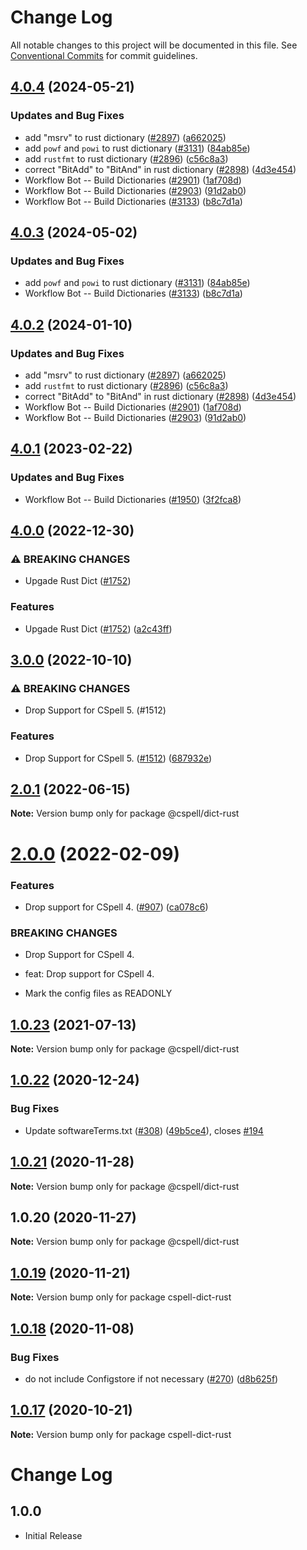 # Change Log

All notable changes to this project will be documented in this file.
See [Conventional Commits](https://conventionalcommits.org) for commit guidelines.

## [4.0.4](https://github.com/arkid15r/cspell-dicts/compare/@cspell/dict-rust-v4.0.3...@cspell/dict-rust@4.0.4) (2024-05-21)


### Updates and Bug Fixes

* add "msrv" to rust dictionary ([#2897](https://github.com/arkid15r/cspell-dicts/issues/2897)) ([a662025](https://github.com/arkid15r/cspell-dicts/commit/a662025a79c50c3e5a6b95bdaaa906ce2f6fcddc))
* add `powf` and `powi` to rust dictionary ([#3131](https://github.com/arkid15r/cspell-dicts/issues/3131)) ([84ab85e](https://github.com/arkid15r/cspell-dicts/commit/84ab85ebb24aceab7b3485727105d280621f4d3f))
* add `rustfmt` to rust dictionary ([#2896](https://github.com/arkid15r/cspell-dicts/issues/2896)) ([c56c8a3](https://github.com/arkid15r/cspell-dicts/commit/c56c8a3373447db8268f9f089599249f67aaac3a))
* correct "BitAdd" to "BitAnd" in rust dictionary ([#2898](https://github.com/arkid15r/cspell-dicts/issues/2898)) ([4d3e454](https://github.com/arkid15r/cspell-dicts/commit/4d3e45428c5c4ce9a9676ef5184d90d7e7fb573b))
* Workflow Bot -- Build Dictionaries ([#2901](https://github.com/arkid15r/cspell-dicts/issues/2901)) ([1af708d](https://github.com/arkid15r/cspell-dicts/commit/1af708d3cad81813206ff93b65d651e4735ec108))
* Workflow Bot -- Build Dictionaries ([#2903](https://github.com/arkid15r/cspell-dicts/issues/2903)) ([91d2ab0](https://github.com/arkid15r/cspell-dicts/commit/91d2ab0be21ef8fd6e9b2e3c8790ba5a53a3cbd6))
* Workflow Bot -- Build Dictionaries ([#3133](https://github.com/arkid15r/cspell-dicts/issues/3133)) ([b8c7d1a](https://github.com/arkid15r/cspell-dicts/commit/b8c7d1a1eab2b0756f8cc188f858568e89d5d95b))

## [4.0.3](https://github.com/streetsidesoftware/cspell-dicts/compare/@cspell/dict-rust@4.0.2...@cspell/dict-rust@4.0.3) (2024-05-02)


### Updates and Bug Fixes

* add `powf` and `powi` to rust dictionary ([#3131](https://github.com/streetsidesoftware/cspell-dicts/issues/3131)) ([84ab85e](https://github.com/streetsidesoftware/cspell-dicts/commit/84ab85ebb24aceab7b3485727105d280621f4d3f))
* Workflow Bot -- Build Dictionaries ([#3133](https://github.com/streetsidesoftware/cspell-dicts/issues/3133)) ([b8c7d1a](https://github.com/streetsidesoftware/cspell-dicts/commit/b8c7d1a1eab2b0756f8cc188f858568e89d5d95b))

## [4.0.2](https://github.com/streetsidesoftware/cspell-dicts/compare/@cspell/dict-rust@4.0.1...@cspell/dict-rust@4.0.2) (2024-01-10)


### Updates and Bug Fixes

* add "msrv" to rust dictionary ([#2897](https://github.com/streetsidesoftware/cspell-dicts/issues/2897)) ([a662025](https://github.com/streetsidesoftware/cspell-dicts/commit/a662025a79c50c3e5a6b95bdaaa906ce2f6fcddc))
* add `rustfmt` to rust dictionary ([#2896](https://github.com/streetsidesoftware/cspell-dicts/issues/2896)) ([c56c8a3](https://github.com/streetsidesoftware/cspell-dicts/commit/c56c8a3373447db8268f9f089599249f67aaac3a))
* correct "BitAdd" to "BitAnd" in rust dictionary ([#2898](https://github.com/streetsidesoftware/cspell-dicts/issues/2898)) ([4d3e454](https://github.com/streetsidesoftware/cspell-dicts/commit/4d3e45428c5c4ce9a9676ef5184d90d7e7fb573b))
* Workflow Bot -- Build Dictionaries ([#2901](https://github.com/streetsidesoftware/cspell-dicts/issues/2901)) ([1af708d](https://github.com/streetsidesoftware/cspell-dicts/commit/1af708d3cad81813206ff93b65d651e4735ec108))
* Workflow Bot -- Build Dictionaries ([#2903](https://github.com/streetsidesoftware/cspell-dicts/issues/2903)) ([91d2ab0](https://github.com/streetsidesoftware/cspell-dicts/commit/91d2ab0be21ef8fd6e9b2e3c8790ba5a53a3cbd6))

## [4.0.1](https://github.com/streetsidesoftware/cspell-dicts/compare/@cspell/dict-rust@4.0.0...@cspell/dict-rust@4.0.1) (2023-02-22)


### Updates and Bug Fixes

* Workflow Bot -- Build Dictionaries ([#1950](https://github.com/streetsidesoftware/cspell-dicts/issues/1950)) ([3f2fca8](https://github.com/streetsidesoftware/cspell-dicts/commit/3f2fca8b64c800723cc572f5ef83e92d5ec64673))

## [4.0.0](https://github.com/streetsidesoftware/cspell-dicts/compare/@cspell/dict-rust@3.0.0...@cspell/dict-rust@4.0.0) (2022-12-30)


### ⚠ BREAKING CHANGES

* Upgade Rust Dict ([#1752](https://github.com/streetsidesoftware/cspell-dicts/issues/1752))

### Features

* Upgade Rust Dict ([#1752](https://github.com/streetsidesoftware/cspell-dicts/issues/1752)) ([a2c43ff](https://github.com/streetsidesoftware/cspell-dicts/commit/a2c43ff3b407d168f4e6dfbdbe6a3d0456260723))

## [3.0.0](https://github.com/streetsidesoftware/cspell-dicts/compare/@cspell/dict-rust@2.0.1...@cspell/dict-rust@3.0.0) (2022-10-10)


### ⚠ BREAKING CHANGES

* Drop Support for CSpell 5. (#1512)

### Features

* Drop Support for CSpell 5. ([#1512](https://github.com/streetsidesoftware/cspell-dicts/issues/1512)) ([687932e](https://github.com/streetsidesoftware/cspell-dicts/commit/687932e187e4bce87d7904e3a2e53dd6de6ac372))

## [2.0.1](https://github.com/streetsidesoftware/cspell-dicts/compare/@cspell/dict-rust@2.0.0...@cspell/dict-rust@2.0.1) (2022-06-15)

**Note:** Version bump only for package @cspell/dict-rust





# [2.0.0](https://github.com/streetsidesoftware/cspell-dicts/compare/@cspell/dict-rust@1.0.23...@cspell/dict-rust@2.0.0) (2022-02-09)


### Features

* Drop support for CSpell 4. ([#907](https://github.com/streetsidesoftware/cspell-dicts/issues/907)) ([ca078c6](https://github.com/streetsidesoftware/cspell-dicts/commit/ca078c6a2e188cc3cf6276db1ba7e007f0f06f27))


### BREAKING CHANGES

* Drop Support for CSpell 4.

* feat: Drop support for CSpell 4.
* Mark the config files as READONLY





## [1.0.23](https://github.com/streetsidesoftware/cspell-dicts/compare/@cspell/dict-rust@1.0.22...@cspell/dict-rust@1.0.23) (2021-07-13)

**Note:** Version bump only for package @cspell/dict-rust





## [1.0.22](https://github.com/streetsidesoftware/cspell-dicts/compare/@cspell/dict-rust@1.0.21...@cspell/dict-rust@1.0.22) (2020-12-24)


### Bug Fixes

* Update softwareTerms.txt ([#308](https://github.com/streetsidesoftware/cspell-dicts/issues/308)) ([49b5ce4](https://github.com/streetsidesoftware/cspell-dicts/commit/49b5ce4a2436f3c99969d6425128d55f84c8a7fc)), closes [#194](https://github.com/streetsidesoftware/cspell-dicts/issues/194)





## [1.0.21](https://github.com/streetsidesoftware/cspell-dicts/compare/@cspell/dict-rust@1.0.20...@cspell/dict-rust@1.0.21) (2020-11-28)

**Note:** Version bump only for package @cspell/dict-rust





## 1.0.20 (2020-11-27)

**Note:** Version bump only for package @cspell/dict-rust





## [1.0.19](https://github.com/streetsidesoftware/cspell-dicts/compare/cspell-dict-rust@1.0.18...cspell-dict-rust@1.0.19) (2020-11-21)

**Note:** Version bump only for package cspell-dict-rust

## [1.0.18](https://github.com/streetsidesoftware/cspell-dicts/compare/cspell-dict-rust@1.0.17...cspell-dict-rust@1.0.18) (2020-11-08)

### Bug Fixes

- do not include Configstore if not necessary ([#270](https://github.com/streetsidesoftware/cspell-dicts/issues/270)) ([d8b625f](https://github.com/streetsidesoftware/cspell-dicts/commit/d8b625f2f42d5cc6c4a9390216ac1e5037886e44))

## [1.0.17](https://github.com/streetsidesoftware/cspell-dicts/compare/cspell-dict-rust@1.0.16...cspell-dict-rust@1.0.17) (2020-10-21)

**Note:** Version bump only for package cspell-dict-rust

# Change Log

## 1.0.0

- Initial Release
